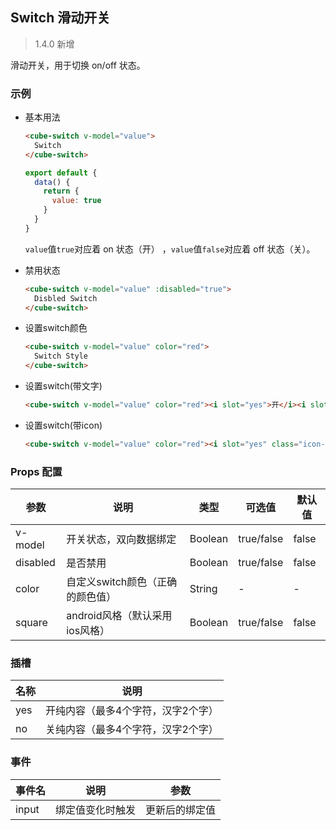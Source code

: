 ## Switch 滑动开关

> 1.4.0 新增

滑动开关，用于切换 on/off 状态。

### 示例

- 基本用法

  ```html
  <cube-switch v-model="value">
    Switch
  </cube-switch>
  ```
  ```js
  export default {
    data() {
      return {
        value: true
      }
    }
  }
  ```

  `value`值`true`对应着 on 状态（开） ，`value`值`false`对应着 off 状态（关）。

- 禁用状态

  ```html
  <cube-switch v-model="value" :disabled="true">
    Disbled Switch
  </cube-switch>
  ```

- 设置switch颜色

  ```html
  <cube-switch v-model="value" color="red">
    Switch Style
  </cube-switch>
  ```

- 设置switch(带文字)

  ```html
  <cube-switch v-model="value" color="red"><i slot="yes">开</i><i slot="no">关</i></cube-switch>
  ```

- 设置switch(带icon)

  ```html
  <cube-switch v-model="value" color="red"><i slot="yes" class="icon-lan-visible"></i><i slot="no" class="icon-lan-invisible"></i></cube-switch>
  ```

### Props 配置

| 参数 | 说明 | 类型 | 可选值 | 默认值 |
| - | - | - | - | - |
| v-model | 开关状态，双向数据绑定 | Boolean | true/false | false |
| disabled | 是否禁用 | Boolean | true/false | false |
| color | 自定义switch颜色（正确的颜色值） | String | - | - |
| square | android风格（默认采用ios风格） | Boolean | true/false | false |

### 插槽

| 名称 | 说明 |
| - | - |
| yes | 开纯内容（最多4个字符，汉字2个字） |
| no | 关纯内容（最多4个字符，汉字2个字） |

### 事件

| 事件名 | 说明 | 参数 |
| - | - | - |
| input | 绑定值变化时触发 | 更新后的绑定值 |
